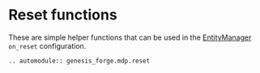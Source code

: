 # Reset functions

These are simple helper functions that can be used in the [EntityManager](project:/api/managers/entity) `on_reset` configuration.

```{eval-rst}
.. automodule:: genesis_forge.mdp.reset
```
